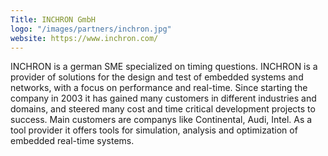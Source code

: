 ```yaml
---
Title: INCHRON GmbH
logo: "/images/partners/inchron.jpg"
website: https://www.inchron.com/
---
```

INCHRON is a german SME specialized on timing questions. INCHRON is a provider of solutions for the design and test of embedded systems and networks, with a focus on performance and real-time. Since starting the company in 2003 it has gained many customers in different industries and domains, and steered many cost and time critical development projects to success. Main customers are companys like Continental, Audi, Intel. As a tool provider it offers tools for simulation, analysis and optimization of embedded real-time systems.